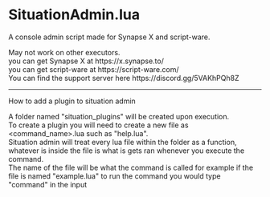 # SituationAdmin.lua
A console admin script made for Synapse X and script-ware.<br>
<p>
May not work on other executors.<br>
you can get Synapse X at https://x.synapse.to/<br>
you can get script-ware at https://script-ware.com/<br>
You can find the support server here https://discord.gg/5VAKhPQh8Z<br>
</p>
<hr>
<p>

How to add a plugin to situation admin  
  
A folder named "situation_plugins" will be created upon execution.<br>
To create a plugin you will need to create a new file as <command_name>.lua such as "help.lua".<br>
Situation admin will treat every lua file within the folder as a function, whatever is inside the file is what is gets ran whenever you execute the command.<br>
The name of the file will be what the command is called for example if the file is named "example.lua" to run the command you would type "command" in the input
</p>
